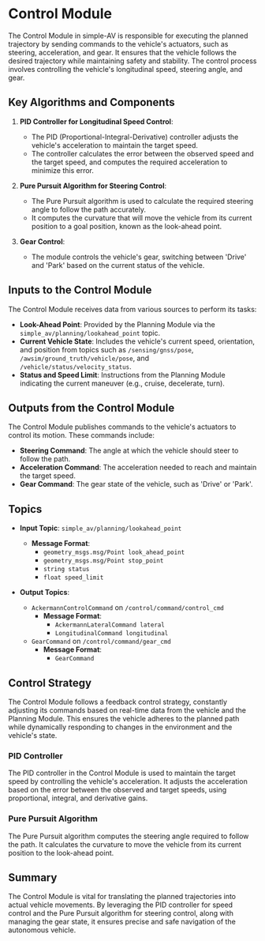 # Control Module

The Control Module in simple-AV is responsible for executing the planned trajectory by sending commands to the vehicle's actuators, such as steering, acceleration, and gear. It ensures that the vehicle follows the desired trajectory while maintaining safety and stability. The control process involves controlling the vehicle's longitudinal speed, steering angle, and gear.

## Key Algorithms and Components

1. **PID Controller for Longitudinal Speed Control**:
    - The PID (Proportional-Integral-Derivative) controller adjusts the vehicle's acceleration to maintain the target speed.
    - The controller calculates the error between the observed speed and the target speed, and computes the required acceleration to minimize this error.

2. **Pure Pursuit Algorithm for Steering Control**:
    - The Pure Pursuit algorithm is used to calculate the required steering angle to follow the path accurately.
    - It computes the curvature that will move the vehicle from its current position to a goal position, known as the look-ahead point.

3. **Gear Control**:
    - The module controls the vehicle's gear, switching between 'Drive' and 'Park' based on the current status of the vehicle.

## Inputs to the Control Module

The Control Module receives data from various sources to perform its tasks:

- **Look-Ahead Point**: Provided by the Planning Module via the `simple_av/planning/lookahead_point` topic.
- **Current Vehicle State**: Includes the vehicle's current speed, orientation, and position from topics such as `/sensing/gnss/pose`, `/awsim/ground_truth/vehicle/pose`, and `/vehicle/status/velocity_status`.
- **Status and Speed Limit**: Instructions from the Planning Module indicating the current maneuver (e.g., cruise, decelerate, turn).

## Outputs from the Control Module

The Control Module publishes commands to the vehicle's actuators to control its motion. These commands include:

- **Steering Command**: The angle at which the vehicle should steer to follow the path.
- **Acceleration Command**: The acceleration needed to reach and maintain the target speed.
- **Gear Command**: The gear state of the vehicle, such as 'Drive' or 'Park'.

## Topics

- **Input Topic**: `simple_av/planning/lookahead_point`
  - **Message Format**:
    - `geometry_msgs.msg/Point look_ahead_point`
    - `geometry_msgs.msg/Point stop_point`
    - `string status`
    - `float speed_limit`

- **Output Topics**: 
  - `AckermannControlCommand` on `/control/command/control_cmd`
    - **Message Format**:
      - `AckermannLateralCommand lateral`
      - `LongitudinalCommand longitudinal`
  - `GearCommand` on `/control/command/gear_cmd`
    - **Message Format**:
      - `GearCommand`

## Control Strategy

The Control Module follows a feedback control strategy, constantly adjusting its commands based on real-time data from the vehicle and the Planning Module. This ensures the vehicle adheres to the planned path while dynamically responding to changes in the environment and the vehicle's state.

### PID Controller

The PID controller in the Control Module is used to maintain the target speed by controlling the vehicle's acceleration. It adjusts the acceleration based on the error between the observed and target speeds, using proportional, integral, and derivative gains.

### Pure Pursuit Algorithm
The Pure Pursuit algorithm computes the steering angle required to follow the path. It calculates the curvature to move the vehicle from its current position to the look-ahead point.

## Summary
The Control Module is vital for translating the planned trajectories into actual vehicle movements. By leveraging the PID controller for speed control and the Pure Pursuit algorithm for steering control, along with managing the gear state, it ensures precise and safe navigation of the autonomous vehicle.